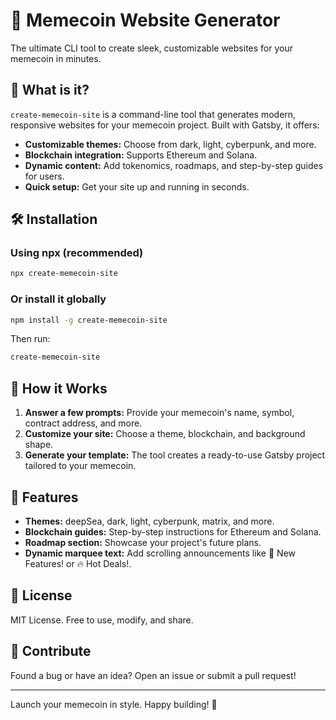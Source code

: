 
# 🚀 Memecoin Website Generator

The ultimate CLI tool to create sleek, customizable websites for your memecoin in minutes.

## 🌟 What is it?

`create-memecoin-site` is a command-line tool that generates modern, responsive websites for your memecoin project. Built with Gatsby, it offers:

- **Customizable themes:** Choose from dark, light, cyberpunk, and more.
- **Blockchain integration:** Supports Ethereum and Solana.
- **Dynamic content:** Add tokenomics, roadmaps, and step-by-step guides for users.
- **Quick setup:** Get your site up and running in seconds.

## 🛠 Installation

### Using npx (recommended)

```sh
npx create-memecoin-site
```

### Or install it globally

```sh
npm install -g create-memecoin-site
```

Then run:

```sh
create-memecoin-site
```

## 🚀 How it Works

1. **Answer a few prompts:** Provide your memecoin's name, symbol, contract address, and more.
2. **Customize your site:** Choose a theme, blockchain, and background shape.
3. **Generate your template:** The tool creates a ready-to-use Gatsby project tailored to your memecoin.

## 🎨 Features

- **Themes:** deepSea, dark, light, cyberpunk, matrix, and more.
- **Blockchain guides:** Step-by-step instructions for Ethereum and Solana.
- **Roadmap section:** Showcase your project's future plans.
- **Dynamic marquee text:** Add scrolling announcements like 🚀 New Features! or 🔥 Hot Deals!.

## 📜 License

MIT License. Free to use, modify, and share.

## 🙌 Contribute

Found a bug or have an idea? Open an issue or submit a pull request!

---

Launch your memecoin in style. Happy building! 🚀
